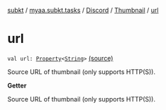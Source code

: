 [subkt](../../../index.md) / [myaa.subkt.tasks](../../index.md) / [Discord](../index.md) / [Thumbnail](index.md) / [url](./url.md)

# url

`val url: `[`Property`](https://docs.gradle.org/current/javadoc/org/gradle/api/provider/Property.html)`<`[`String`](https://kotlinlang.org/api/latest/jvm/stdlib/kotlin/-string/index.html)`>` [(source)](https://github.com/Myaamori/SubKt/blob/0.1.13/src/main/kotlin/myaa/subkt/tasks/discordtask.kt#L121)

Source URL of thumbnail (only supports HTTP(S)).

**Getter**

Source URL of thumbnail (only supports HTTP(S)).

